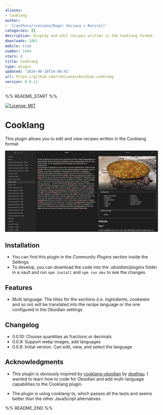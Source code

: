 ```yaml
---
aliases:
- Cooklang
author:
- '[[authors/rveciana|Roger Veciana i Rovira]]'
categories: []
description: Display and edit recipes written in the Cooklang format.
downloads: 1861
mobile: true
number: 1494
stars: 8
title: Cooklang
type: plugin
updated: '2024-09-28T14:40:41'
url: https://github.com/rveciana/obsidian-cooklang
version: 0.0.12
---
```


%% README_START %%

[![License: MIT](https://img.shields.io/badge/License-MIT-yellow.svg)](https://opensource.org/licenses/MIT)


# Cooklang

This plugin allows you to edit and view recipes written in the Cooklang format.

![Screenshot](https://raw.githubusercontent.com/rveciana/obsidian-cooklang/main/header.png)

## Installation

- You can find this plugin in the *Community Plugins* section inside the Settings.
- To develop, you can download the code into the *.obsidian/plugins* folder in a vault and run `npm install` and `npm run dev` to see the changes.

## Features

- Multi language: The titles for the sections (i.e. *ingredients*, *cookware* and so on) will be translated into the recipe language or the one configured in the Obsidian settings


## Changelog

- 0.0.10: Choose quantities as fractions or decimals
- 0.0.9: Support webp images, add languages
- 0.0.8: Initial version. Can edit, view, and select the language

## Acknowledgments

- This plugin is obviously inspired by [cooklang-obsidian](https://github.com/cooklang/cooklang-obsidian) by [deathau](https://github.com/deathau). I wanted to learn how to code for Obsidian and add multi-language capabilities to the Cooklang plugin.

- The plugin is using cooklang-ts, which passes all the tests and seems better than the other JavaScript alternatives.


%% README_END %%